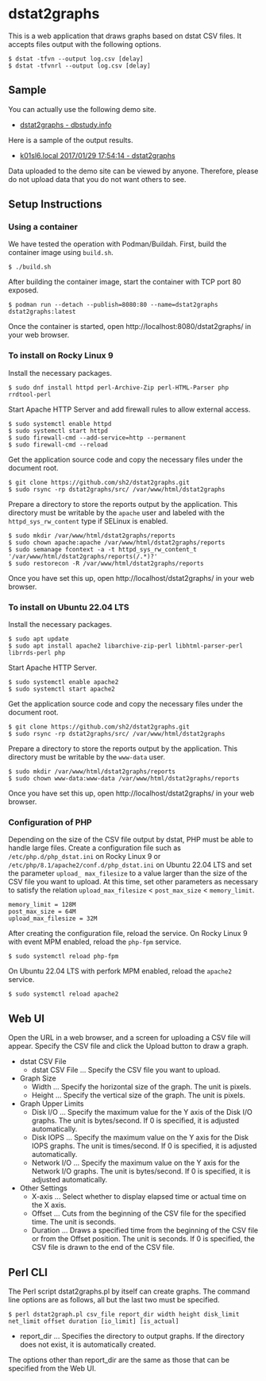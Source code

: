 # dstat2graphs

This is a web application that draws graphs based on dstat CSV files.
It accepts files output with the following options.

    $ dstat -tfvn --output log.csv [delay]
    $ dstat -tfvnrl --output log.csv [delay]

## Sample

You can actually use the following demo site.

- [dstat2graphs - dbstudy.info](https://dbstudy.info/dstat2graphs/)

Here is a sample of the output results.

- [k01sl6.local 2017/01/29 17:54:14 - dstat2graphs](https://dbstudy.info/dstat2graphs/reports/20170129-190238_KRmlSfIV/)

Data uploaded to the demo site can be viewed by anyone.
Therefore, please do not upload data that you do not want others to see.

## Setup Instructions

### Using a container

We have tested the operation with Podman/Buildah.
First, build the container image using `build.sh`.

    $ ./build.sh

After building the container image, start the container with TCP port 80 exposed.

    $ podman run --detach --publish=8080:80 --name=dstat2graphs dstat2graphs:latest

Once the container is started, open http://localhost:8080/dstat2graphs/ in your web browser.

### To install on Rocky Linux 9

Install the necessary packages.

    $ sudo dnf install httpd perl-Archive-Zip perl-HTML-Parser php rrdtool-perl

Start Apache HTTP Server and add firewall rules to allow external access.

    $ sudo systemctl enable httpd
    $ sudo systemctl start httpd
    $ sudo firewall-cmd --add-service=http --permanent
    $ sudo firewall-cmd --reload

Get the application source code and copy the necessary files under the document root.

    $ git clone https://github.com/sh2/dstat2graphs.git
    $ sudo rsync -rp dstat2graphs/src/ /var/www/html/dstat2graphs

Prepare a directory to store the reports output by the application.
This directory must be writable by the `apache` user and labeled with the `httpd_sys_rw_content` type if SELinux is enabled.

    $ sudo mkdir /var/www/html/dstat2graphs/reports
    $ sudo chown apache:apache /var/www/html/dstat2graphs/reports
    $ sudo semanage fcontext -a -t httpd_sys_rw_content_t '/var/www/html/dstat2graphs/reports(/.*)?'
    $ sudo restorecon -R /var/www/html/dstat2graphs/reports

Once you have set this up, open http://localhost/dstat2graphs/ in your web browser.

### To install on Ubuntu 22.04 LTS

Install the necessary packages.

    $ sudo apt update
    $ sudo apt install apache2 libarchive-zip-perl libhtml-parser-perl librrds-perl php

Start Apache HTTP Server.

    $ sudo systemctl enable apache2
    $ sudo systemctl start apache2

Get the application source code and copy the necessary files under the document root.

    $ git clone https://github.com/sh2/dstat2graphs.git
    $ sudo rsync -rp dstat2graphs/src/ /var/www/html/dstat2graphs

Prepare a directory to store the reports output by the application.
This directory must be writable by the `www-data` user.

    $ sudo mkdir /var/www/html/dstat2graphs/reports
    $ sudo chown www-data:www-data /var/www/html/dstat2graphs/reports

Once you have set this up, open http://localhost/dstat2graphs/ in your web browser.

### Configuration of PHP

Depending on the size of the CSV file output by dstat, PHP must be able to handle large files.
Create a configuration file such as `/etc/php.d/php_dstat.ini` on Rocky Linux 9 or `/etc/php/8.1/apache2/conf.d/php_dstat.ini` on Ubuntu 22.04 LTS and set the parameter `upload_ max_filesize` to a value larger than the size of the CSV file you want to upload.
At this time, set other parameters as necessary to satisfy the relation `upload_max_filesize` < `post_max_size` < `memory_limit`.

    memory_limit = 128M
    post_max_size = 64M
    upload_max_filesize = 32M

After creating the configuration file, reload the service.
On Rocky Linux 9 with event MPM enabled, reload the `php-fpm` service.

    $ sudo systemctl reload php-fpm

On Ubuntu 22.04 LTS with perfork MPM enabled, reload the `apache2` service.

    $ sudo systemctl reload apache2

## Web UI

Open the URL in a web browser, and a screen for uploading a CSV file will appear.
Specify the CSV file and click the Upload button to draw a graph.

- dstat CSV File
    - dstat CSV File ... Specify the CSV file you want to upload.
- Graph Size
    - Width ... Specify the horizontal size of the graph. The unit is pixels.
    - Height ... Specify the vertical size of the graph. The unit is pixels.
- Graph Upper Limits
    - Disk I/O ... Specify the maximum value for the Y axis of the Disk I/O graphs.
      The unit is bytes/second.
      If 0 is specified, it is adjusted automatically.
    - Disk IOPS ... Specify the maximum value on the Y axis for the Disk IOPS graphs.
      The unit is times/second.
      If 0 is specified, it is adjusted automatically.
    - Network I/O ... Specify the maximum value on the Y axis for the Network I/O graphs.
      The unit is bytes/second.
      If 0 is specified, it is adjusted automatically.
- Other Settings
    - X-axis ... Select whether to display elapsed time or actual time on the X axis.
    - Offset ... Cuts from the beginning of the CSV file for the specified time.
      The unit is seconds.
    - Duration ... Draws a specified time from the beginning of the CSV file or from the Offset position.
      The unit is seconds.
      If 0 is specified, the CSV file is drawn to the end of the CSV file.

## Perl CLI

The Perl script dstat2graphs.pl by itself can create graphs.
The command line options are as follows, all but the last two must be specified.

    $ perl dstat2graph.pl csv_file report_dir width height disk_limit net_limit offset duration [io_limit] [is_actual]

- report_dir ... Specifies the directory to output graphs.
  If the directory does not exist, it is automatically created.

The options other than report_dir are the same as those that can be specified from the Web UI.
